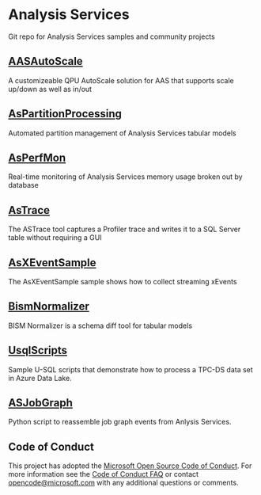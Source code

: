 # Analysis Services
Git repo for Analysis Services samples and community projects

## [AASAutoScale](https://github.com/Microsoft/Analysis-Services/tree/master/AASAutoScale)
A customizeable QPU AutoScale solution for AAS that supports scale up/down as well as in/out

## [AsPartitionProcessing](https://github.com/Microsoft/Analysis-Services/tree/master/AsPartitionProcessing)
Automated partition management of Analysis Services tabular models

## [AsPerfMon](https://github.com/Microsoft/Analysis-Services/tree/master/AsPerfMon)
Real-time monitoring of Analysis Services memory usage broken out by database

## [AsTrace](https://github.com/Microsoft/Analysis-Services/tree/master/AsTrace)
The ASTrace tool captures a Profiler trace and writes it to a SQL Server table without requiring a GUI

## [AsXEventSample](https://github.com/Microsoft/Analysis-Services/tree/master/AsXEventSample)
The AsXEventSample sample shows how to collect streaming xEvents

## [BismNormalizer](https://github.com/Microsoft/Analysis-Services/tree/master/BismNormalizer)
BISM Normalizer is a schema diff tool for tabular models

## [UsqlScripts](https://github.com/Microsoft/Analysis-Services/tree/master/UsqlScripts)
Sample U-SQL scripts that demonstrate how to process a TPC-DS data set in Azure Data Lake.

## [ASJobGraph](https://github.com/Microsoft/Analysis-Services/tree/master/ASJobGraphEvents)
Python script to reassemble job graph events from Anlysis Services.

## Code of Conduct
This project has adopted the [Microsoft Open Source Code of
Conduct](https://opensource.microsoft.com/codeofconduct/).
For more information see the [Code of Conduct
FAQ](https://opensource.microsoft.com/codeofconduct/faq/) or
contact [opencode@microsoft.com](mailto:opencode@microsoft.com)
with any additional questions or comments.
